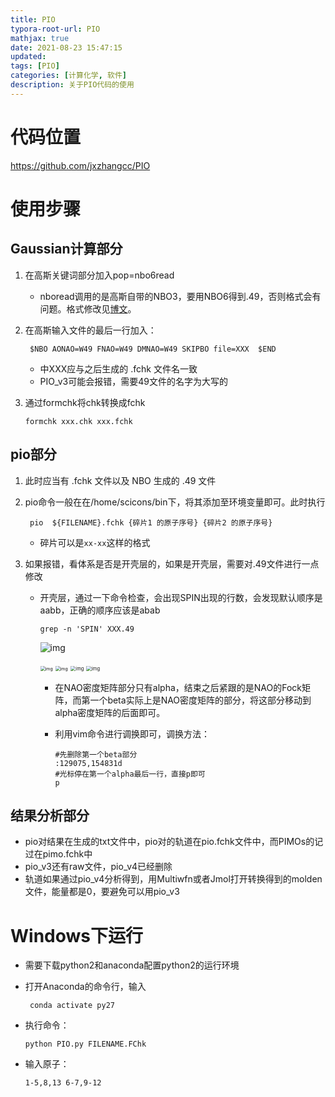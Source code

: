 ```yaml
---
title: PIO
typora-root-url: PIO
mathjax: true
date: 2021-08-23 15:47:15
updated: 
tags: [PIO]
categories: [计算化学, 软件]
description: 关于PIO代码的使用
---
```


# 代码位置

https://github.com/jxzhangcc/PIO

# 使用步骤

## Gaussian计算部分

1. 在高斯关键词部分加入pop=nbo6read

   - nboread调用的是高斯自带的NBO3，要用NBO6得到.49，否则格式会有问题。格式修改见[博文](https://mp.weixin.qq.com/s?__biz=MzU5NDYxNjc5Ng==&mid=2247485938&idx=1&sn=addcb81d6a9caed028a9ab86e336847d&chksm=fe7fc141c9084857858ebeb9988bd73c70fd631f354a53aeb7768fcd4c6df9f890de7539d583&mpshare=1&scene=1&srcid=&sharer_sharetime=1589122912458&sharer_shareid=f14b465eb222f6bb34657e2c0fafe383&key=64daf1adc09d7c6ecdf51441f0e0e0081ff30416a8c76cafc75ab07809a89ccb0e3a0fde164cf3daa101192f723f9349e88e6622f494e3da3870bf9eaebe22bf9583324d7112cf0072a7c78f482c98d9&ascene=1&uin=MTY5ODAzMzEyNQ%3D%3D&devicetype=Windows+10+x64&version=62090070&lang=zh_CN&exportkey=AdPzWFyVBDaa5HawSncSSzA%3D&pass_ticket=CJnCOXQ4GY3GwKDSPl0mmbvH12dznP%2F%2Bj30sXI1%2BLh1L4wzPIu4fEYHNwnZHTc2M)。

2. 在高斯输入文件的最后一行加入：

   ```
    $NBO AONAO=W49 FNAO=W49 DMNAO=W49 SKIPBO file=XXX  $END
   ```

   - 中XXX应与之后生成的 .fchk 文件名一致
   - PIO_v3可能会报错，需要49文件的名字为大写的

3. 通过formchk将chk转换成fchk

   ```
   formchk xxx.chk xxx.fchk
   ```

## pio部分

1. 此时应当有 .fchk 文件以及 NBO 生成的 .49 文件

2. pio命令一般在在/home/scicons/bin下，将其添加至环境变量即可。此时执行

   ```
    pio  ${FILENAME}.fchk {碎片1 的原子序号} {碎片2 的原子序号} 
   ```

   - 碎片可以是`xx-xx`这样的格式

3. 如果报错，看体系是否是开壳层的，如果是开壳层，需要对.49文件进行一点修改

   - 开壳层，通过一下命令检查，会出现SPIN出现的行数，会发现默认顺序是aabb，正确的顺序应该是abab

     ```
     grep -n 'SPIN' XXX.49
     ```
     ![img](clipboard.png)
     
     <img src="166a906be971e8d3d3b304cee0da821.png" alt="img" style="zoom: 50%;" />
     
     <img src="ffc0c86714dea564d2a80ceeec2bfc1.png" alt="img" style="zoom:50%;" />
     
     <img src="a91083a05da311f08735a5273b29fd7.png" alt="img" style="zoom:54%;" />
     
     <img src="0178a4c2a265eed33bf7da46e8737d8.png" alt="img" style="zoom:54%;" />
   
      - 在NAO密度矩阵部分只有alpha，结束之后紧跟的是NAO的Fock矩阵，而第一个beta实际上是NAO密度矩阵的部分，将这部分移动到alpha密度矩阵的后面即可。
   
      - 利用vim命令进行调换即可，调换方法：
   
        ```
        #先删除第一个beta部分
        :129075,154831d
        #光标停在第一个alpha最后一行，直接p即可
        p
        ```
   
        
   

## 结果分析部分

- pio对结果在生成的txt文件中，pio对的轨道在pio.fchk文件中，而PIMOs的记过在pimo.fchk中
- pio_v3还有raw文件，pio_v4已经删除
- 轨道如果通过pio_v4分析得到，用Multiwfn或者Jmol打开转换得到的molden文件，能量都是0，要避免可以用pio_v3

# Windows下运行

- 需要下载python2和anaconda配置python2的运行环境

- 打开Anaconda的命令行，输入

  ```
   conda activate py27
  ```

- 执行命令：

  ```
  python PIO.py FILENAME.FChk
  ```

- 输入原子：

  ```
  1-5,8,13 6-7,9-12
  ```

  

